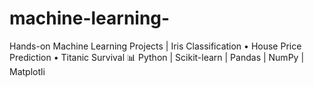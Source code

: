 # machine-learning-
 Hands-on Machine Learning Projects | Iris Classification • House Price Prediction • Titanic Survival 📊 Python | Scikit-learn | Pandas | NumPy | Matplotli
